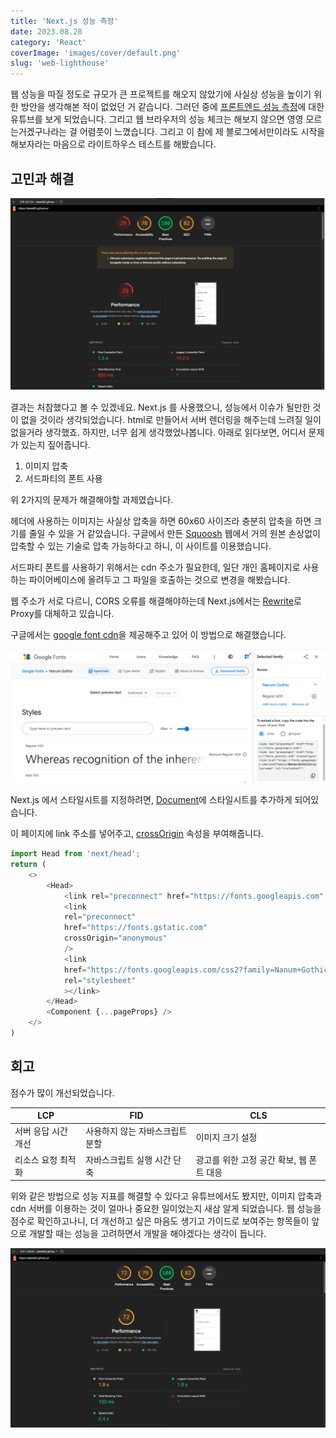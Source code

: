 ```yaml
---
title: 'Next.js 성능 측정'
date: 2023.08.28
category: 'React'
coverImage: 'images/cover/default.png'
slug: 'web-lighthouse'
---
```


웹 성능을 따질 정도로 규모가 큰 프로젝트를 해오지 않았기에 사실상 성능을 높이기 위한 방안을 생각해본 적이 없었던 거 같습니다. 그러던 중에 [프론트엔드 성능 측정](https://youtu.be/IRj9vKBy9CA)에 대한 유튜브를 보게 되었습니다. 그리고 웹 브라우저의 성능 체크는 해보지 않으면 영영 모르는거겠구나라는 걸 어렴풋이 느꼈습니다. 그리고 이 참에 제 블로그에서만이라도 시작을 해보자라는 마음으로 라이트하우스 테스트를 해봤습니다.

## 고민과 해결

![성능측정(1)](/images/post/web_lighthouse_1.png)

결과는 처참했다고 볼 수 있겠네요. Next.js 를 사용했으니, 성능에서 이슈가 될만한 것이 없을 것이라 생각되었습니다. html로 만들어서 서버 렌더링을 해주는데 느려질 일이 없을거라 생각했죠. 
하지만, 너무 쉽게 생각했었나봅니다. 아래로 읽다보면, 어디서 문제가 있는지 짚어줍니다.

1. 이미지 압축
2. 서드파티의 폰트 사용

위 2가지의 문제가 해결해야할 과제였습니다. 

헤더에 사용하는 이미지는 사실상 압축을 하면 60x60 사이즈라 충분히 압축을 하면 크기를 줄일 수 있을 거 같았습니다. 구글에서 만든 [Squoosh](https://squoosh.app) 웹에서 거의 원본 손상없이 압축할 수 있는 기술로 압축 가능하다고 하니, 이 사이트를 이용했습니다. 

서드파티 폰트를 사용하기 위해서는 cdn 주소가 필요한데, 일단 개인 홈페이지로 사용하는 파이어베이스에 올려두고 그 파일을 호출하는 것으로 변경을 해봤습니다. 

웹 주소가 서로 다르니, CORS 오류를 해결해야하는데 Next.js에서는 [Rewrite](https://nextjs.org/docs/pages/api-reference/next-config-js/rewrites)로 Proxy를 대체하고 있습니다. 

구글에서는 [google font cdn](https://fonts.google.com/specimen/Nanum+Gothic?query=nanum)을 제공해주고 있어 이 방법으로 해결했습니다. 

![폰트](/images/post/web_lighthouse_2.png)

Next.js 에서 스타일시트를 지정하려면, [Document](https://nextjs.org/docs/messages/no-stylesheets-in-head-component)에 스타일시트를 추가하게 되어있습니다. 

이 페이지에 link 주소를 넣어주고, [crossOrigin](https://developer.mozilla.org/en-US/docs/Web/HTML/Attributes/crossorigin) 속성을 부여해줍니다.

```js
import Head from 'next/head';
return (
    <>
        <Head>
            <link rel="preconnect" href="https://fonts.googleapis.com" />
            <link
            rel="preconnect"
            href="https://fonts.gstatic.com"
            crossOrigin="anonymous"
            />
            <link
            href="https://fonts.googleapis.com/css2?family=Nanum+Gothic&display=swap"
            rel="stylesheet"
            ></link>
        </Head>
        <Component {...pageProps} />
    </>
)
```

## 회고

점수가 많이 개선되었습니다.

|LCP| FID | CLS|
|--|--|--|
|서버 응답 시간 개선| 사용하지 않는 자바스크립트 분할| 이미지 크기 설정|
|리소스 요청 최적화| 자바스크립트 실행 시간 단축| 광고를 위한 고정 공간 확보, 웹 폰트 대응|

위와 같은 방법으로 성능 지표를 해결할 수 있다고 유튜브에서도 봤지만, 이미지 압축과 cdn 서버를 이용하는 것이 얼마나 중요한 일이었는지 새삼 알게 되었습니다. 웹 성능을 점수로 확인하고나니, 더 개선하고 싶은 마음도 생기고 가이드로 보여주는 항목들이 앞으로 개발할 때는 성능을 고려하면서 개발을 해야겠다는 생각이 듭니다.

![성능측정(2)](/images/post/web_lighthouse_3.png)